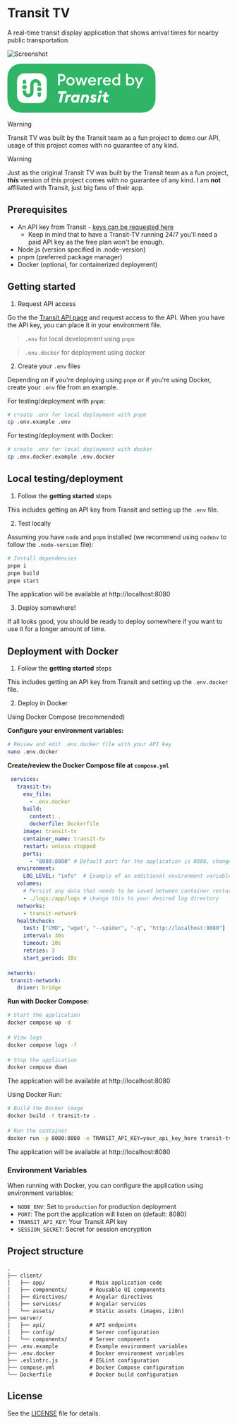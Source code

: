 # Transit TV

A real-time transit display application that shows arrival times for nearby public transportation.

![Screenshot](screenshot.png)

[![Powered by Transit API logo](/transit-api-badge.png 'Powered by Transit API logo')](https://transitapp.com)

> [!WARNING]  
> Transit TV was built by the Transit team as a fun project to demo our API, usage of this project comes with no guarantee of any kind. 

> [!WARNING]
> Just as the original Transit TV was built by the Transit team as a fun project, ***this*** version of this project comes with no guarantee of any kind. I am **not** affiliated with Transit, just big fans of their app.

## Prerequisites

- An API key from Transit - [keys can be requested here](https://transitapp.com/apis)
  - Keep in mind that to have a Transit-TV running 24/7 you'll need a paid API key as the free plan won't be enough.
- Node.js (version specified in .node-version)
- pnpm (preferred package manager)
- Docker (optional, for containerized deployment)

## Getting started
1. Request API access

Go the the [Transit API page](https://transitapp.com/apis) and request access to the API. When you have the API key, you can place it in your environment file. 

> `.env` for local development using `pnpm`

> `.env.docker` for deployment using docker

2. Create your `.env` files

Depending on if you're deploying using `pnpm` or if you're using Docker, create your `.env` file from an example.

For testing/deployment with `pnpm`:

```bash
# create .env for local deployment with pnpm
cp .env.example .env
```

For testing/deployment with Docker:

```bash
# create .env for local deployment with docker
cp .env.docker.example .env.docker
```

## Local testing/deployment

1. Follow the **getting started** steps

This includes getting an API key from Transit and setting up the `.env` file.

2. Test locally

Assuming you have `node` and `pnpm` installed (we recommend using `nodenv` to follow the `.node-version` file):

```bash
# Install dependencies
pnpm i
pnpm build
pnpm start
```
The application will be available at http://localhost:8080

3. Deploy somewhere!

If all looks good, you should be ready to deploy somewhere if you want to use it for a longer amount of time.

## Deployment with Docker

1. Follow the **getting started** steps

This includes getting an API key from Transit and setting up the `.env.docker` file.

2. Deploy in Docker

Using Docker Compose (recommended)

**Configure your environment variables:**
   
   ```bash
   # Review and edit .env.docker file with your API key
   nano .env.docker
   ```

**Create/review the Docker Compose file at `compose.yml`**

   ```yaml
    services:
      transit-tv:
        env_file:
          - .env.docker
        build:
          context: .
          dockerfile: Dockerfile
        image: transit-tv
        container_name: transit-tv
        restart: unless-stopped
        ports:
          - "8080:8080" # Default port for the application is 8080, change the left side if needed
      environment:
        LOG_LEVEL: "info"  # Example of an additional environment variable
      volumes:
        # Persist any data that needs to be saved between container restarts
        - ./logs:/app/logs # change this to your desired log directory
      networks:
        - transit-network
      healthcheck:
        test: ["CMD", "wget", "--spider", "-q", "http://localhost:8080"]
        interval: 30s
        timeout: 10s
        retries: 3
        start_period: 10s

  networks:
    transit-network:
      driver: bridge
   ```

**Run with Docker Compose:**

   ```bash
   # Start the application
   docker compose up -d

   # View logs
   docker compose logs -f

   # Stop the application
   docker compose down
   ```

The application will be available at http://localhost:8080

Using Docker Run:

```bash
# Build the Docker image
docker build -t transit-tv .

# Run the container
docker run -p 8080:8080 -e TRANSIT_API_KEY=your_api_key_here transit-tv
```

The application will be available at http://localhost:8080

### Environment Variables

When running with Docker, you can configure the application using environment variables:

- `NODE_ENV`: Set to `production` for production deployment
- `PORT`: The port the application will listen on (default: 8080)
- `TRANSIT_API_KEY`: Your Transit API key
- `SESSION_SECRET`: Secret for session encryption

## Project structure

```
.
├── client/
│   ├── app/              # Main application code
│   ├── components/       # Reusable UI components
│   ├── directives/       # Angular directives
│   ├── services/         # Angular services
│   └── assets/           # Static assets (images, i18n)
├── server/
│   ├── api/              # API endpoints
│   ├── config/           # Server configuration
│   └── components/       # Server components
├── .env.example          # Example environment variables
├── .env.docker           # Docker environment variables
├── .eslintrc.js          # ESLint configuration
├── compose.yml           # Docker Compose configuration
└── Dockerfile            # Docker build configuration
```

## License

See the [LICENSE](LICENSE) file for details.
